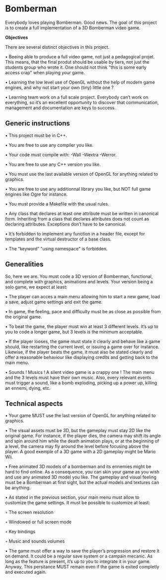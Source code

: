 # Bomberman
Everybody loves playing Bomberman. Good news. The goal of this project is to create a full implementation of a 3D Bomberman video game.

**Objectives**

There are several distinct objectives in this project.

• Beeing able to produce a full video game, not just a pedagogical projet. This means,
that the final produt should be usable by tiers, not just the students group who
wrote it. One should not think "this is some early access crap" when playing your
game.

• Learning the low level use of OpenGL without the help of modern game engines, and
why not start your own (tiny) little one ?

• Learning team work on a full scale project. Everybody can’t work on everything,
so it’s an excellent opportunity to discover that communication, management and
documentation are keys to success.

## Generic instructions

• This project must be in C++.

• You are free to use any compiler you like.

• Your code must compile with: -Wall -Wextra -Werror.

• You are free to use any C++ version you like.

• You must use the last available version of OpenGL for anything related to graphics.

• You are free to use any additionnal library you like, but NOT full game engines
like Ogre for instance.

• You must provide a Makefile with the usual rules.

• Any class that declares at least one attribute must be written in canonical form. Inheriting
from a class that declares attributes does not count as declaring attributes.
Exceptions don’t have to be canonical.

• It’s forbidden to implement any function in a header file, except for templates and
the virtual destructor of a base class.

• The “keyword” "using namespace" is forbidden.


## Generalities
So, here we are. You must code a 3D version of Bomberman, functional, and complete
with graphics, animations and levels. Your version being a solo game, we expect at least:

• The player can acces a main menu allowing him to start a new game, load a save,
adjust game settings and exit the game.

• In game, the feeling, pace and difficulty must be as close as possible from the original
game.

• To beat the game, the player must win at least 3 different levels. It’s up to you to
code a longer game, but 3 levels is the minimum acceptable.

• If the player looses, the game must state it clearly and behave like a game should,
like restarting the current level, or issuing a game over for instance. Likewise, if
the player beats the game, it must also be stated clearly and offer a reasonable
behaviour like displaying credits and getting back to the main menu.

• Sounds ! Musics ! A silent video game is a crappy one ! The main menu and the 3
levels must have their own music. Also, every relevant events must trigger a sound,
like a bomb exploding, picking up a power up, killing an ennemi, dying, etc.

## Technical aspects

• Your game MUST use the last version of OpenGL for anything related to graphics.

• The visual assets must be 3D, but the gameplay must stay 2D like the original
game. For instance, if the player dies, the camera may shift its angle and spin
around him while the death animation plays, or at the beginning of a level, the
camera may fly around the level before focusing above the player. A good exemple
of a 3D game with a 2D gameplay might be Mario Wii.

• Free animated 3D models of a bomberman and its ennemies might be hard to find
online. As a consequence, you can skin your game as you wish and use any animated
3D model you like. The gameplay and visual feeling must be a Bomberman at first
sight, but the actual models and textures can be anything.

• As stated in the previous section, your main menu must allow to customize the
game settings. It must be possible to customize at least:

  ◦ The screen resolution
  
  ◦ Windowed or full screen mode
  
  ◦ Key bindings
  
  ◦ Music and sounds volumes
  
• The game must offer a way to save the player’s progression and restore it on demand.
It could be a regular save system or a campain mecanic. As long as the feature
is present, it’s up to you to integrate it in your game. Anyway, This persitance
MUST remain even if the game is exited completly and executed again.
